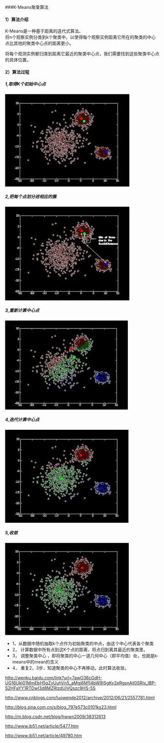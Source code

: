 ###K-Means聚束算法

#### 1）算法介绍
K-Means是一种基于距离的迭代式算法。  
将n个观察实例分类到k个聚类中，以使得每个观察实例距离它所在的聚类的中心点比其他的聚类中心点的距离更小。  

将每个观测实例都归类到距离它最近的聚类中心点，我们需要找到这些聚类中心点的具体位置。  

#### 2）算法过程

##### 1,取得K个初始中心点
![hello world](images/k001.png)

##### 2,把每个点划分进相应的簇
![hello world](images/k002.png)

##### 3,重新计算中心点
![hello world](images/k003.png)

##### 4,迭代计算中心点
![hello world](images/k004.png)

##### 5,收敛
![hello world](images/k005.png)

* 1，从数据中随机抽取k个点作为初始聚类的中点，由这个中心代表各个聚类
* 2， 计算数据中所有点到这K个点的距离，将点归到离其最近的聚类里。
* 3， 调整聚类中心 ，即将聚类的中心一道几何中心（即平均值）处，也就是k-means中的mean的含义
* 4， 重复2，3步，知道聚类的中心不再移动，此时算法收敛。

http://wenku.baidu.com/link?url=7awO36cGdH-UG16Ukl01MmEbH5qZyUuhVn5_aMgj6M1l4bW9lSgKy2eRgsnAil0SRiv_IBP-S2HFaYY1RTDwI3d8MZRIzdUiVQszc9HS-5S

http://www.cnblogs.com/luowende2012/archive/2012/06/21/2557781.html

http://blog.sina.com.cn/s/blog_797e573c0101ks23.html

http://m.blog.csdn.net/blog/hwwn2009/38312613





http://www.jb51.net/article/5477.htm

http://www.jb51.net/article/49780.htm